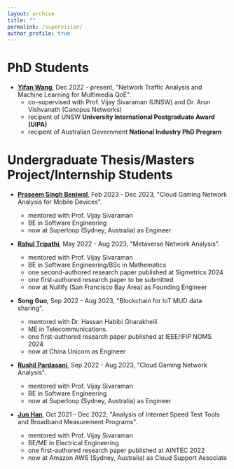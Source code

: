 ```yaml
---
layout: archive
title: ""
permalink: /supervision/
author_profile: true
---
```


PhD Students
======
* **[Yifan Wang](https://www.linkedin.com/in/yifan-frank-wang)**, Dec 2022 - present, "Network Traffic Analysis and Machine Learning for Multimedia QoE". 
  * co-supervised with Prof. Vijay Sivaraman (UNSW) and Dr. Arun Vishvanath (Canopus Networks)
  * recipent of UNSW **University International Postgraduate Award (UIPA)**
  * recipent of Australian Government **National Industry PhD Program**


Undergraduate Thesis/Masters Project/Internship Students
======

* **[Praseem Singh Beniwal](https://www.linkedin.com/in/praseem-singh-beniwal-443343254/)**, Feb 2023 - Dec 2023, "Cloud Gaming Network Analysis for Mobile Devices".
  * mentored with Prof. Vijay Sivaraman
  * BE in Software Engineering
  * now at Superloop (Sydney, Australia) as Engineer

* **[Rahul Tripathi](https://www.linkedin.com/in/rahul-tripathi-238184179/)**, May 2022 - Aug 2023, "Metaverse Network Analysis".
  * mentored with Prof. Vijay Sivaraman
  * BE in Software Engineering/BSc in Mathematics
  * one second-authored research paper published at Sigmetrics 2024
  * one first-authored research paper to be submitted
  * now at Nullify (San Francisco Bay Area) as Founding Engineer

* **Song Guo**, Sep 2022 - Aug 2023, "Blockchain for IoT MUD data sharing".
  * mentored with Dr. Hassan Habibi Gharakheili
  * ME in Telecommunications.
  * one first-authored research paper published at IEEE/IFIP NOMS 2024
  * now at China Unicom as Engineer

* **[Rushil Pardasani](https://www.linkedin.com/in/rushilpardasani/)**, Sep 2022 - Aug 2023, "Cloud Gaming Network Analysis".
  * mentored with Prof. Vijay Sivaraman
  * BE in Software Engineering
  * now at Superloop (Sydney, Australia) as Engineer

* **[Jun Han](https://www.linkedin.com/in/jun-han-968217195/)**, Oct 2021 - Dec 2022, "Analysis of Internet Speed Test Tools and Broadband Measurement Programs".
  * mentored with Prof. Vijay Sivaraman
  * BE/ME in Electrical Engineering
  * one first-authored research paper published at AINTEC 2022
  * now at Amazon AWS (Sydney, Australia) as Cloud Support Associate


